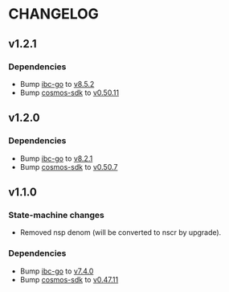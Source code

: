 # CHANGELOG

## v1.2.1

### Dependencies
- Bump [ibc-go](https://github.com/cosmos/ibc-go) to
  [v8.5.2](https://github.com/cosmos/ibc-go/releases/tag/v8.5.2)
- Bump [cosmos-sdk](https://github.com/cosmos/cosmos-sdk) to
  [v0.50.11](https://github.com/cosmos/cosmos-sdk/tree/v0.50.11)

## v1.2.0

### Dependencies
- Bump [ibc-go](https://github.com/cosmos/ibc-go) to
  [v8.2.1](https://github.com/cosmos/ibc-go/releases/tag/v8.2.1)
- Bump [cosmos-sdk](https://github.com/cosmos/cosmos-sdk) to
  [v0.50.7](https://github.com/cosmos/cosmos-sdk/tree/v0.50.7)


## v1.1.0

### State-machine changes
- Removed nsp denom (will be converted to nscr by upgrade).

### Dependencies
- Bump [ibc-go](https://github.com/cosmos/ibc-go) to
  [v7.4.0](https://github.com/cosmos/ibc-go/releases/tag/v7.4.0)
- Bump [cosmos-sdk](https://github.com/cosmos/cosmos-sdk) to
  [v0.47.11](https://github.com/cosmos/cosmos-sdk/tree/v0.47.11)
